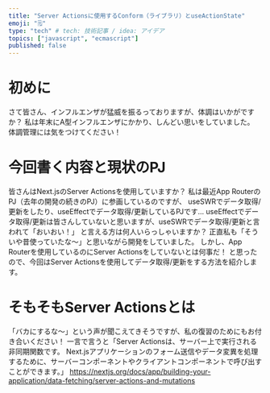 ```yaml
---
title: "Server Actionsに使用するConform（ライブラリ）とuseActionState"
emoji: "🗒️"
type: "tech" # tech: 技術記事 / idea: アイデア
topics: ["javascript", "ecmascript"]
published: false
---
```


# 初めに
さて皆さん、インフルエンザが猛威を振るっておりますが、体調はいかがですか？
私は年末にA型インフルエンザにかかり、しんどい思いをしていました。
体調管理には気をつけてください！

# 今回書く内容と現状のPJ
皆さんはNext.jsのServer Actionsを使用していますか？
私は最近App RouterのPJ（去年の開発の続きのPJ）に参画しているのですが、
useSWRでデータ取得/更新をしたり、useEffectでデータ取得/更新しているPJです…
useEffectでデータ取得/更新は皆さんしていないと思いますが、useSWRでデータ取得/更新と言われて「おいおい！」
と言える方は何人いらっしゃいますか？
正直私も「そういや昔使っていたな〜」と思いながら開発をしていました。
しかし、App Routerを使用しているのにServer Actionsをしていないとは何事だ！
と思ったので、今回はServer Actionsを使用してデータ取得/更新をする方法を紹介します。

# そもそもServer Actionsとは
「バカにするな〜」という声が聞こえてきそうですが、私の復習のためにもお付き合いください！
一言で言うと「Server Actionsは、サーバー上で実行される非同期関数です。 Next.jsアプリケーションのフォーム送信やデータ変異を処理するために、サーバーコンポーネントやクライアントコンポーネントで呼び出すことができます。」
https://nextjs.org/docs/app/building-your-application/data-fetching/server-actions-and-mutations

